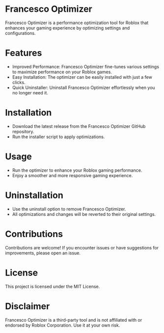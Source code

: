 # Francesco Optimizer

Francesco Optimizer is a performance optimization tool for Roblox that enhances your gaming experience by optimizing settings and configurations.

# Features

- Improved Performance: Francesco Optimizer fine-tunes various settings to maximize performance on your Roblox games.
- Easy Installation: The optimizer can be easily installed with just a few clicks.
- Quick Uninstaller: Uninstall Francesco Optimizer effortlessly when you no longer need it.

# Installation

- Download the latest release from the Francesco Optimizer GitHub repository.
- Run the installer script to apply optimizations.

# Usage

- Run the optimizer to enhance your Roblox gaming performance.
- Enjoy a smoother and more responsive gaming experience.

# Uninstallation

- Use the uninstall option to remove Francesco Optimizer.
- All optimizations and changes will be reverted to their original settings.

# Contributions

Contributions are welcome! If you encounter issues or have suggestions for improvements, please open an issue.

# License

This project is licensed under the MIT License.

# Disclaimer

Francesco Optimizer is a third-party tool and is not affiliated with or endorsed by Roblox Corporation. Use it at your own risk.
